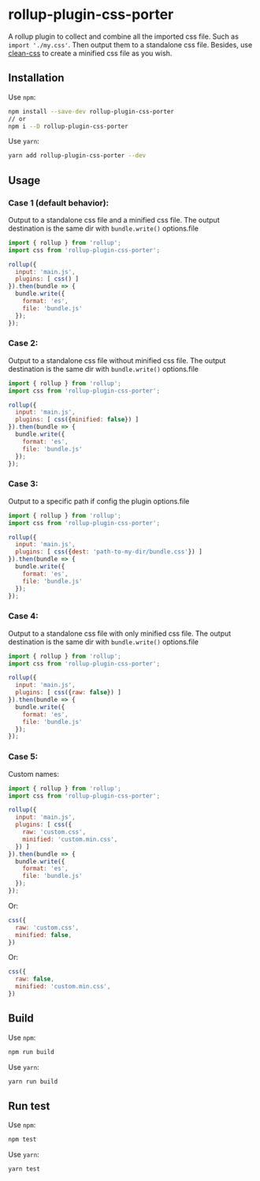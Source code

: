 # rollup-plugin-css-porter

A rollup plugin to collect and combine all the imported css file. Such as `import './my.css'`.
Then output them to a standalone css file. Besides, use [clean-css](https://www.npmjs.com/package/clean-css)
to create a minified css file as you wish.

## Installation

Use `npm`:

```bash
npm install --save-dev rollup-plugin-css-porter
// or
npm i --D rollup-plugin-css-porter
```

Use `yarn`:

```bash
yarn add rollup-plugin-css-porter --dev
```

## Usage

### Case 1 (default behavior):
Output to a standalone css file and a minified css file.
The output destination is the same dir with `bundle.write()` options.file

```js
import { rollup } from 'rollup';
import css from 'rollup-plugin-css-porter';

rollup({
  input: 'main.js',
  plugins: [ css() ]
}).then(bundle => {
  bundle.write({
    format: 'es',
    file: 'bundle.js'
  });
});
```

### Case 2:
Output to a standalone css file without minified css file.
The output destination is the same dir with `bundle.write()` options.file

```js
import { rollup } from 'rollup';
import css from 'rollup-plugin-css-porter';

rollup({
  input: 'main.js',
  plugins: [ css({minified: false}) ]
}).then(bundle => {
  bundle.write({
    format: 'es',
    file: 'bundle.js'
  });
});
```

### Case 3:
Output to a specific path if config the plugin options.file

```js
import { rollup } from 'rollup';
import css from 'rollup-plugin-css-porter';

rollup({
  input: 'main.js',
  plugins: [ css({dest: 'path-to-my-dir/bundle.css'}) ]
}).then(bundle => {
  bundle.write({
    format: 'es',
    file: 'bundle.js'
  });
});
```

### Case 4:
Output to a standalone css file with only minified css file.
The output destination is the same dir with `bundle.write()` options.file

```js
import { rollup } from 'rollup';
import css from 'rollup-plugin-css-porter';

rollup({
  input: 'main.js',
  plugins: [ css({raw: false}) ]
}).then(bundle => {
  bundle.write({
    format: 'es',
    file: 'bundle.js'
  });
});
```

### Case 5:
Custom names:

```js
import { rollup } from 'rollup';
import css from 'rollup-plugin-css-porter';

rollup({
  input: 'main.js',
  plugins: [ css({
    raw: 'custom.css',
    minified: 'custom.min.css',
  }) ]
}).then(bundle => {
  bundle.write({
    format: 'es',
    file: 'bundle.js'
  });
});
```

Or:

```js
css({
  raw: 'custom.css',
  minified: false,
})
```

Or:

```js
css({
  raw: false,
  minified: 'custom.min.css',
})
```

## Build

Use `npm`:

```bash
npm run build
```

Use `yarn`:

```bash
yarn run build
```

## Run test

Use `npm`:

```bash
npm test
```

Use `yarn`:

```bash
yarn test
```
